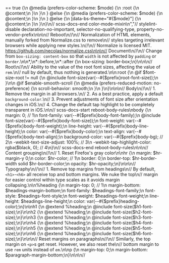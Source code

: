 == true {\n      @media (prefers-color-scheme: $mode) {\n        :root {\n          @content;\n        }\n      }\n    } @else {\n      @media (prefers-color-scheme: $mode) {\n        @content;\n      }\n    }\n  } @else {\n    [data-bs-theme=\"#{$mode}\"] {\n      @content;\n    }\n  }\n}\n// scss-docs-end color-mode-mixin\n","// stylelint-disable declaration-no-important, selector-no-qualifying-type, property-no-vendor-prefix\n\n\n// Reboot\n//\n// Normalization of HTML elements, manually forked from Normalize.css to remove\n// styles targeting irrelevant browsers while applying new styles.\n//\n// Normalize is licensed MIT. https://github.com/necolas/normalize.css\n\n\n// Document\n//\n// Change from `box-sizing: content-box` so that `width` is not affected by `padding` or `border`.\n\n*,\n*::before,\n*::after {\n  box-sizing: border-box;\n}\n\n\n// Root\n//\n// Ability to the value of the root font sizes, affecting the value of `rem`.\n// null by default, thus nothing is generated.\n\n:root {\n  @if $font-size-root != null {\n    @include font-size(var(--#{$prefix}root-font-size));\n  }\n\n  @if $enable-smooth-scroll {\n    @media (prefers-reduced-motion: no-preference) {\n      scroll-behavior: smooth;\n    }\n  }\n}\n\n\n// Body\n//\n// 1. Remove the margin in all browsers.\n// 2. As a best practice, apply a default `background-color`.\n// 3. Prevent adjustments of font size after orientation changes in iOS.\n// 4. Change the default tap highlight to be completely transparent in iOS.\n\n// scss-docs-start reboot-body-rules\nbody {\n  margin: 0; // 1\n  font-family: var(--#{$prefix}body-font-family);\n  @include font-size(var(--#{$prefix}body-font-size));\n  font-weight: var(--#{$prefix}body-font-weight);\n  line-height: var(--#{$prefix}body-line-height);\n  color: var(--#{$prefix}body-color);\n  text-align: var(--#{$prefix}body-text-align);\n  background-color: var(--#{$prefix}body-bg); // 2\n  -webkit-text-size-adjust: 100%; // 3\n  -webkit-tap-highlight-color: rgba($black, 0); // 4\n}\n// scss-docs-end reboot-body-rules\n\n\n// Content grouping\n//\n// 1. Reset Firefox's gray color\n\nhr {\n  margin: $hr-margin-y 0;\n  color: $hr-color; // 1\n  border: 0;\n  border-top: $hr-border-width solid $hr-border-color;\n  opacity: $hr-opacity;\n}\n\n\n// Typography\n//\n// 1. Remove top margins from headings\n//    By default, `<h1>`-`<h6>` all receive top and bottom margins. We nuke the top\n//    margin for easier control within type scales as it avoids margin collapsing.\n\n%heading {\n  margin-top: 0; // 1\n  margin-bottom: $headings-margin-bottom;\n  font-family: $headings-font-family;\n  font-style: $headings-font-style;\n  font-weight: $headings-font-weight;\n  line-height: $headings-line-height;\n  color: var(--#{$prefix}heading-color);\n}\n\nh1 {\n  @extend %heading;\n  @include font-size($h1-font-size);\n}\n\nh2 {\n  @extend %heading;\n  @include font-size($h2-font-size);\n}\n\nh3 {\n  @extend %heading;\n  @include font-size($h3-font-size);\n}\n\nh4 {\n  @extend %heading;\n  @include font-size($h4-font-size);\n}\n\nh5 {\n  @extend %heading;\n  @include font-size($h5-font-size);\n}\n\nh6 {\n  @extend %heading;\n  @include font-size($h6-font-size);\n}\n\n\n// Reset margins on paragraphs\n//\n// Similarly, the top margin on `<p>`s get reset. However, we also reset the\n// bottom margin to use `rem` units instead of `em`.\n\np {\n  margin-top: 0;\n  margin-bottom: $paragraph-margin-bottom;\n}\n\n\n// 